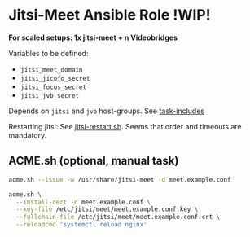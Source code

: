 # Jitsi-Meet Ansible Role !WIP!

**For scaled setups: 1x jitsi-meet + n Videobridges**

Variables to be defined:
  * `jitsi_meet_domain`
  * `jitsi_jicofo_secret`
  * `jitsi_focus_secret`
  * `jitsi_jvb_secret`

Depends on `jitsi` and `jvb` host-groups. See [task-includes](./blob/master/tasks/main.yml#L68)

Restarting jitsi: See [jitsi-restart.sh](./templates/utils/jitsi-restart.sh.j2).
Seems that order and timeouts are mandatory. 

## ACME.sh (optional, manual task)

```bash
acme.sh --issue -w /usr/share/jitsi-meet -d meet.example.conf

acme.sh \
  --install-cert -d meet.example.conf \
  --key-file /etc/jitsi/meet/meet.example.conf.key \
  --fullchain-file /etc/jitsi/meet/meet.example.conf.crt \
  --reloadcmd 'systemctl reload nginx'
```

